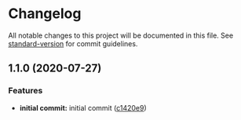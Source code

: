 # Changelog

All notable changes to this project will be documented in this file. See [standard-version](https://github.com/conventional-changelog/standard-version) for commit guidelines.

## 1.1.0 (2020-07-27)


### Features

* **initial commit:** initial commit ([c1420e9](https://github.com/wolframdeus/mini-apps-navigation/commit/c1420e9f91b0d56913b02a74ae3bbff31020b31d))
